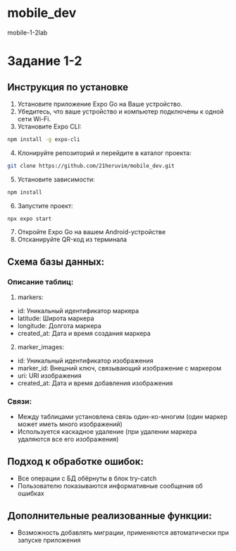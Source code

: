 # mobile_dev
mobile-1-2lab
# Задание 1-2

## Инструкция по установке

1. Установите приложение Expo Go на Ваше устройство.
2. Убедитесь, что ваше устройство и компьютер подключены к одной сети Wi-Fi.
3. Установите Expo CLI:
```bash
npm install -g expo-cli
```
4. Клонируйте репозиторий и перейдите в каталог проекта:
```bash
git clone https://github.com/21heruvim/mobile_dev.git
```
5. Установите зависимости:
```bash
npm install
```
6. Запустите проект:
```bash
npx expo start
```
7. Откройте Expo Go на вашем Android-устройстве
8. Отсканируйте QR-код из терминала

## Схема базы данных:
### Описание таблиц:
1. markers:
  - id: Уникальный идентификатор маркера
  - latitude: Широта маркера
  - longitude: Долгота маркера
  - created_at: Дата и время создания маркера
2. marker_images:
  - id: Уникальный идентификатор изображения
  - marker_id: Внешний ключ, связывающий изображение с маркером
  - uri: URI изображения
  - created_at: Дата и время добавления изображения
### Связи:
 - Между таблицами установлена связь один-ко-многим (один маркер может иметь много изображений)
 - Используется каскадное удаление (при удалении маркера удаляются все его изображения)

## Подход к обработке ошибок:
 - Все операции с БД обёрнуты в блок try-catch
 - Пользователю показываются информативные сообщения об ошибках

## Дополнительные реализованные функции:
 - Возможность добавлять миграции, применяются автоматически при запуске приложения
